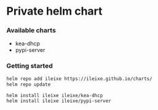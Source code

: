 Private helm chart
==================

### Available charts
- kea-dhcp
- pypi-server 

### Getting started

```bash
helm repo add ileixe https://ileixe.github.io/charts/
helm repo update

helm install ileixe ileixe/kea-dhcp 
helm install ileixe ileixe/pypi-server
```
